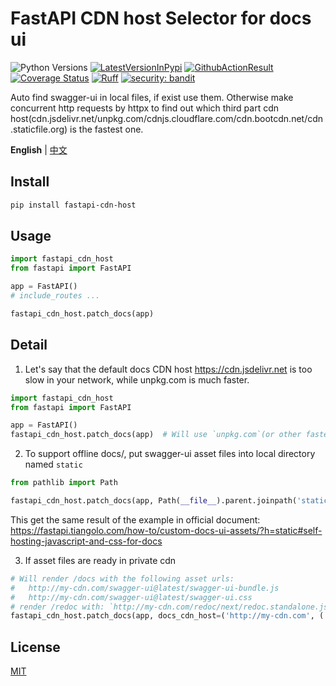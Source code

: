 # FastAPI CDN host Selector for docs ui
![Python Versions](https://img.shields.io/pypi/pyversions/fastapi-cdn-host)
[![LatestVersionInPypi](https://img.shields.io/pypi/v/fastapi-cdn-host.svg?style=flat)](https://pypi.python.org/pypi/fastapi-cdn-host)
[![GithubActionResult](https://github.com/waketzheng/fastapi-cdn-host/workflows/ci/badge.svg)](https://github.com/waketzheng/fastapi-cdn-host/actions?query=workflow:ci)
[![Coverage Status](https://coveralls.io/repos/github/waketzheng/fastapi-cdn-host/badge.svg?branch=main)](https://coveralls.io/github/waketzheng/fastapi-cdn-host?branch=main)
[![Ruff](https://img.shields.io/endpoint?url=https://raw.githubusercontent.com/astral-sh/ruff/main/assets/badge/v2.json)](https://github.com/astral-sh/ruff)
[![security: bandit](https://img.shields.io/badge/security-bandit-yellow.svg)](https://github.com/PyCQA/bandit)

Auto find swagger-ui in local files, if exist use them.
Otherwise make concurrent http requests by httpx to find out which third part cdn host(cdn.jsdelivr.net/unpkg.com/cdnjs.cloudflare.com/cdn.bootcdn.net/cdn.staticfile.org) is the fastest one.


**English** | [中文](./README.zh.md)

## Install

```bash
pip install fastapi-cdn-host
```

## Usage
```py
import fastapi_cdn_host
from fastapi import FastAPI

app = FastAPI()
# include_routes ...

fastapi_cdn_host.patch_docs(app)
```

## Detail
1. Let's say that the default docs CDN host https://cdn.jsdelivr.net is too slow in your network, while unpkg.com is much faster.
```py
import fastapi_cdn_host
from fastapi import FastAPI

app = FastAPI()
fastapi_cdn_host.patch_docs(app)  # Will use `unpkg.com`(or other faster host) to replace the `cdn.jsdelivr.net/npm`
```
2. To support offline docs/, put swagger-ui asset files into local directory named `static`
```py
from pathlib import Path

fastapi_cdn_host.patch_docs(app, Path(__file__).parent.joinpath('static'))
```
This get the same result of the example in official document:
https://fastapi.tiangolo.com/how-to/custom-docs-ui-assets/?h=static#self-hosting-javascript-and-css-for-docs

3. If asset files are ready in private cdn
```py
# Will render /docs with the following asset urls:
#   http://my-cdn.com/swagger-ui@latest/swagger-ui-bundle.js
#   http://my-cdn.com/swagger-ui@latest/swagger-ui.css
# render /redoc with: `http://my-cdn.com/redoc/next/redoc.standalone.js`
fastapi_cdn_host.patch_docs(app, docs_cdn_host=('http://my-cdn.com', ('/swagger-ui@latest/', '/redoc/next/')))
```

## License

[MIT](./LICENSE)
